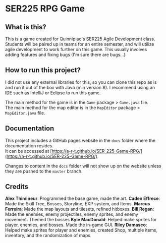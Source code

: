 # SER225 RPG Game

## What is this?
This is a game created for Quinnipiac's SER225 Agile Development class.
Students will be paired up in teams for an entire semester, and will utilize agile development to work further on this game.
This usually involves adding features and fixing bugs (I'm sure there are bugs...)

## How to run this project?
I did not use any external libraries for this, so you can clone this repo as is and run it out of the box with Java (min version 8).
I recommend using an IDE such as IntelliJ or Eclipse to run this game.

The main method for the game is in the `Game` package > `Game.java` file.<br>
The main method for the map editor is in the `MapEditor` package > `MapEditor.java` file.

## Documentation
This project includes a GitHub pages website in the `docs` folder where the documentation resides.<br>
It can be accessed at [https://a-r-t.github.io/SER-225-Game-RPG/](https://a-r-t.github.io/SER-225-Game-RPG/).

Changes to content in the `docs` folder will not show up on the website unless they are pushed to the `master` branch.

## Credits
**Alex Thimineur**: Programmed the base game, made the art.
**Caden Effrece**: Made the Skill Tree, Bosses, Storyline, EXP system, and Items.
**Marcus Ferreira**: Made the map layouts and tilesets, refined hitboxes.
**Bill Regan**: Made the enemies, enemy projectiles, enemy sprites, and enemy movement. Themed the bosses
**Kyle MacDonald**: Helped make sprites for player, enemies, and bosses. Made the in-game GUI.
**Riley Damasco**: Helped make sprites for player and enemies, created Shop, multiple items, inventory, and the randomization of maps.

